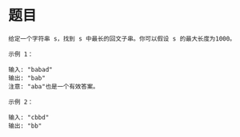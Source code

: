 题目
====
    给定一个字符串 s，找到 s 中最长的回文子串。你可以假设 s 的最大长度为1000。

    示例 1：

    输入: "babad" 
    输出: "bab"
    注意: "aba"也是一个有效答案。

    示例 2：

    输入: "cbbd"
    输出: "bb"
